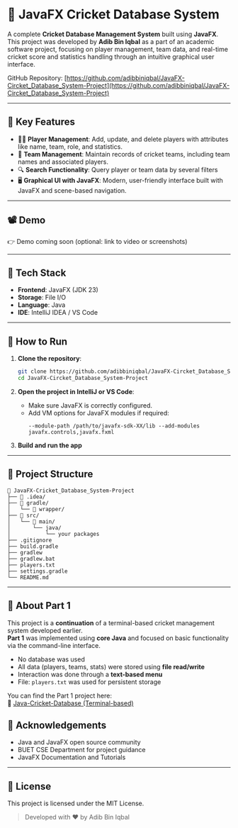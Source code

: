 
# 🏏 JavaFX Cricket Database System

A complete **Cricket Database Management System** built using **JavaFX**. This project was developed by **Adib Bin Iqbal** as a part of an academic software project, focusing on player management, team data, and real-time cricket score and statistics handling through an intuitive graphical user interface.

GitHub Repository: [https://github.com/adibbiniqbal/JavaFX-Circket_Database_System-Project](https://github.com/adibbiniqbal/JavaFX-Circket_Database_System-Project)

---

## 🎯 Key Features

- 🧑‍💼 **Player Management**: Add, update, and delete players with attributes like name, team, role, and statistics.
- 🏏 **Team Management**: Maintain records of cricket teams, including team names and associated players.
- 🔍 **Search Functionality**: Query player or team data by several filters
- 🖥️ **Graphical UI with JavaFX**: Modern, user-friendly interface built with JavaFX and scene-based navigation.

---

## 📽️ Demo

👉 Demo coming soon (optional: link to video or screenshots)

---

## 🧰 Tech Stack

- **Frontend**: JavaFX (JDK 23)
- **Storage**: File I/O
- **Language**: Java
- **IDE**: IntelliJ IDEA / VS Code

---

## 🚀 How to Run

1. **Clone the repository**:
   ```bash
   git clone https://github.com/adibbiniqbal/JavaFX-Circket_Database_System-Project
   cd JavaFX-Circket_Database_System-Project
   ```

2. **Open the project in IntelliJ or VS Code**:
   - Make sure JavaFX is correctly configured.
   - Add VM options for JavaFX modules if required:
     ```
     --module-path /path/to/javafx-sdk-XX/lib --add-modules javafx.controls,javafx.fxml
     ```

3. **Build and run the app**

---

## 📁 Project Structure

```
📁 JavaFX-Cricket_Database_System-Project
├── 📁 .idea/
├── 📁 gradle/
│   └── 📁 wrapper/
├── 📁 src/
│   └── 📁 main/
│       └── java/
│           └── your packages
├── .gitignore
├── build.gradle
├── gradlew
├── gradlew.bat
├── players.txt
├── settings.gradle
└── README.md
```

---


## 🧩 About Part 1

This project is a **continuation** of a terminal-based cricket management system developed earlier.  
**Part 1** was implemented using **core Java** and focused on basic functionality via the command-line interface.

- No database was used  
- All data (players, teams, stats) were stored using **file read/write**
- Interaction was done through a **text-based menu**
- File: `players.txt` was used for persistent storage

You can find the Part 1 project here:  
🔗 [Java-Cricket-Database (Terminal-based)](https://github.com/adibbiniqbal/Java-Ciricket-Database)


## 🙌 Acknowledgements

- Java and JavaFX open source community
- BUET CSE Department for project guidance
- JavaFX Documentation and Tutorials

---

## 📜 License

This project is licensed under the MIT License.

> Developed with ❤️ by Adib Bin Iqbal
